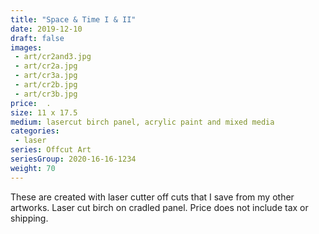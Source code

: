 ```yaml
---
title: "Space & Time I & II"
date: 2019-12-10
draft: false
images:
 - art/cr2and3.jpg
 - art/cr2a.jpg
 - art/cr3a.jpg
 - art/cr2b.jpg
 - art/cr3b.jpg
price:  .
size: 11 x 17.5 
medium: lasercut birch panel, acrylic paint and mixed media
categories:
 - laser
series: Offcut Art
seriesGroup: 2020-16-16-1234
weight: 70
---
```


These are created with laser cutter off cuts that I save from my other artworks. Laser cut birch on cradled panel. Price does not include tax or shipping.